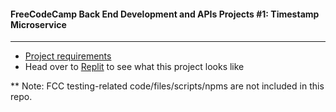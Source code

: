 #### FreeCodeCamp Back End Development and APIs Projects #1: Timestamp Microservice
---
- [Project requirements](https://www.freecodecamp.org/learn/back-end-development-and-apis/back-end-development-and-apis-projects/timestamp-microservice)
- Head over to [Replit](https://timestamp.songluck.repl.co) to see what this project looks like

** Note: FCC testing-related code/files/scripts/npms are not included in this repo.
